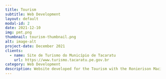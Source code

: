 ```yaml
---
title: Tourism
subtitle: Web Development
layout: default
modal-id: 2
date: 2021-12-10
img: pmt.png
thumbnail: tourism-thumbnail.png
alt: image-alt
project-date: December 2021
clients: 
  - name: Site de Turismo do Município de Tacaratu
    url: https://www.turismo.tacaratu.pe.gov.br
category: Web Development
description: Website developed for the Tourism with the Ronierison Maciel coordination and his former student Gustavo Barbosa.
---
```


